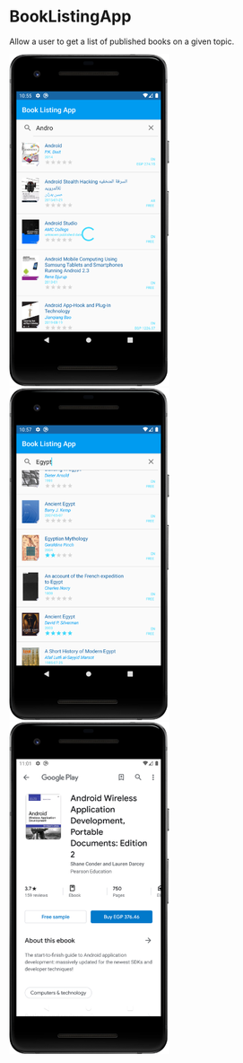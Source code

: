 # BookListingApp
Allow a user to get a list of published books on a given topic. 

<img src="https://github.com/abdelaz9z/BookListingApp/blob/master/device-2020-02-07-225614.png" width=285><img src="https://github.com/abdelaz9z/BookListingApp/blob/master/device-2020-02-07-225750.png" width=285><img src="https://github.com/abdelaz9z/BookListingApp/blob/master/device-2020-02-07-230134.png" width=285>

